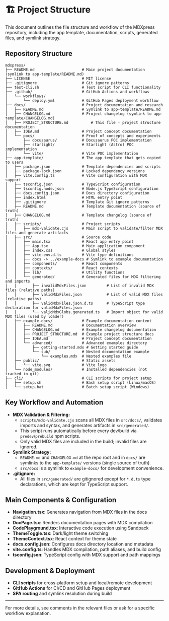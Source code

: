 # 🏗️ Project Structure

This document outlines the file structure and workflow of the MDXpress repository, including the app template, documentation, scripts, generated files, and symlink strategy.

## Repository Structure

```
mdxpress/
├── README.md                     # Main project documentation (symlink to app-template/README.md)
├── LICENSE                       # MIT license
├── .gitignore                    # Git ignore patterns
├── test-cli.sh                   # Test script for CLI functionality
├── .github/                      # GitHub Actions and workflows
│   └── workflows/
│       └── deploy.yml            # GitHub Pages deployment workflow
├── docs/                         # Project documentation and research
│   ├── README.md                 # Symlink to app-template/README.md
│   ├── CHANGELOG.md              # Project changelog (symlink to app-template/CHANGELOG.md)
│   ├── PROJECT_STRUCTURE.md          # This file - project structure documentation
│   ├── IDEA.md                   # Project concept documentation
│   └── pocs/                     # Proof of concepts and experiments
│       ├── docusaurus/           # Docusaurus POC implementation
│       ├── starlight/            # Starlight (Astro) POC implementation
│       └── vite/                 # Vite POC implementation
├── app-template/                 # The app template that gets copied to users
│   ├── package.json              # Template dependencies and scripts
│   ├── package-lock.json         # Locked dependency versions
│   ├── vite.config.ts            # Vite configuration with MDX support
│   ├── tsconfig.json             # TypeScript configuration
│   ├── tsconfig.node.json        # Node.js TypeScript configuration
│   ├── docs.config.json          # Docs directory configuration
│   ├── index.html                # HTML entry point
│   ├── .gitignore                # Template Git ignore patterns
│   ├── README.md                 # Template documentation (source of truth)
│   ├── CHANGELOG.md              # Template changelog (source of truth)
│   ├── scripts/                  # Project scripts
│   │   ├── mdx-validate.cjs      # Main script to validate/filter MDX files and generate artifacts
│   ├── src/                      # Source code
│   │   ├── main.tsx              # React app entry point
│   │   ├── App.tsx               # Main application component
│   │   ├── index.css             # Global styles
│   │   ├── vite-env.d.ts         # Vite type definitions
│   │   ├── docs -> ../example-docs # Symlink to example documentation
│   │   ├── components/           # React components
│   │   ├── contexts/             # React contexts
│   │   ├── lib/                  # Utility functions
│   │   └── generated/            # Generated files for MDX filtering and imports
│   │       ├── invalidMdxFiles.json         # List of invalid MDX files (relative paths)
│   │       ├── validMdxFiles.json           # List of valid MDX files (relative paths)
│   │       ├── validMdxFiles.json.d.ts      # TypeScript type declaration for validMdxFiles.json
│   │       └── validMdxGlobs.generated.ts   # Import object for valid MDX files (used by loader)
│   ├── example-docs/             # Example documentation content
│   │   ├── README.md             # Documentation overview
│   │   ├── CHANGELOG.md          # Example changelog documentation
│   │   ├── PROJECT_STRUCTURE.md  # Example project structure docs
│   │   ├── IDEA.md               # Project concept documentation
│   │   └── advanced/             # Advanced examples directory
│   │       ├── getting-started.mdx # Getting started guide
│   │       └── sub/              # Nested documentation example
│   │           └── examples.mdx  # Nested examples file
│   ├── public/                   # Static assets
│   │   └── vite.svg              # Vite logo
│   └── node_modules/             # Installed dependencies (not tracked in git)
├── cli/                          # CLI scripts for project setup
│   ├── setup.sh                  # Bash setup script (Linux/macOS)
│   └── setup.bat                 # Batch setup script (Windows)
```

## Key Workflow and Automation

- **MDX Validation & Filtering:**
  - `scripts/mdx-validate.cjs` scans all MDX files in `src/docs/`, validates imports and syntax, and generates artifacts in `src/generated/`.
  - This script runs automatically before every dev/build via `predev`/`prebuild` npm scripts.
  - Only valid MDX files are included in the build; invalid files are ignored.
- **Symlink Strategy:**
  - `README.md` and `CHANGELOG.md` at the repo root and in `docs/` are symlinks to the `app-template/` versions (single source of truth).
  - `src/docs` is a symlink to `example-docs/` for development convenience.
- **.gitignore:**
  - All files in `src/generated/` are gitignored except for `*.d.ts` type declarations, which are kept for TypeScript support.

## Main Components & Configuration

- **Navigation.tsx**: Generates navigation from MDX files in the docs directory
- **DocPage.tsx**: Renders documentation pages with MDX compilation
- **CodePlayground.tsx**: Interactive code execution using Sandpack
- **ThemeToggle.tsx**: Dark/light theme switching
- **ThemeContext.tsx**: React context for theme state
- **docs.config.json**: Configures docs directory location and metadata
- **vite.config.ts**: Handles MDX compilation, path aliases, and build config
- **tsconfig.json**: TypeScript config with MDX support and path mappings

## Development & Deployment

- **CLI scripts** for cross-platform setup and local/remote development
- **GitHub Actions** for CI/CD and GitHub Pages deployment
- **SPA routing** and symlink resolution during build

---

For more details, see comments in the relevant files or ask for a specific workflow explanation.
